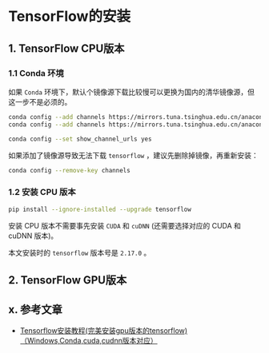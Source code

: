# TensorFlow的安装

## 1. TensorFlow CPU版本

### 1.1 Conda 环境

如果 `Conda` 环境下，默认个镜像源下载比较慢可以更换为国内的清华镜像源，但这一步不是必须的。

```bash
conda config --add channels https://mirrors.tuna.tsinghua.edu.cn/anaconda/pkgs/free/
conda config --add channels https://mirrors.tuna.tsinghua.edu.cn/anaconda/pkgs/main/

conda config --set show_channel_urls yes
```

如果添加了镜像源导致无法下载 `tensorflow` ，建议先删除掉镜像，再重新安装：

```bash
conda config --remove-key channels
```

### 1.2 安装 CPU 版本

```bash
pip install --ignore-installed --upgrade tensorflow
```

安装 CPU 版本不需要事先安装 `CUDA` 和 `cuDNN` (还需要选择对应的 CUDA 和 cuDNN 版本)。

本文安装时的 `tensorflow` 版本号是 `2.17.0` 。

## 2. TensorFlow GPU版本

## x. 参考文章

- [Tensorflow安装教程(完美安装gpu版本的tensorflow)（Windows,Conda,cuda,cudnn版本对应）](https://blog.csdn.net/qq_51800276/article/details/136485310)
